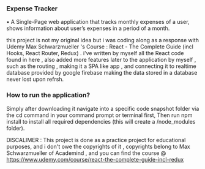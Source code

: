 ### Expense Tracker
<p>•	A Single-Page web application that tracks monthly expenses of a user, shows information about user’s expenses in a period of a month.</p>

this project is not my original idea but i was coding along as a response with Udemy Max Schwarzmueller 's Course :  React - The Complete Guide (incl Hooks, React Router, Redux) . i've written by myself all the React code found in here , also added more features later to the application by myself , such as the routing , making it a SPA like app , and connecting it to realtime database provided by google firebase making the data stored in a database never lost upon refrsh. 


### How to run the application? 
<p>Simply after downloading it navigate into a specific code snapshot folder via the cd command in your command prompt or terminal first,
Then run npm install to install all required dependencies (this will create a /node_modules folder). </p>

DISCALIMER : This project is done as a practice project for educational purposes, and i don't owe the copyrights of it , copyrights belong to Max Schwarzmueller of Academind , and you can find the course @ https://www.udemy.com/course/react-the-complete-guide-incl-redux
